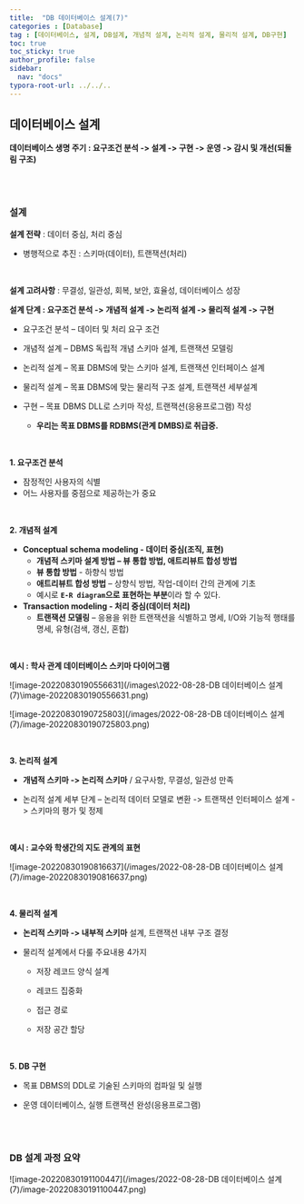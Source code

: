 ```yaml
---
title:  "DB 데이터베이스 설계(7)"
categories : [Database]
tag : [데이터베이스, 설계, DB설계, 개념적 설계, 논리적 설계, 물리적 설계, DB구현]
toc: true
toc_sticky: true
author_profile: false
sidebar:
  nav: "docs"
typora-root-url: ../../..
---
```




## 데이터베이스 설계

**데이터베이스 생명 주기 : 요구조건 분석 -> 설계 -> 구현 -> 운영 -> 감시 및 개선(되돌림 구조)**

<br><br>

### 설계

**설계 전략** : 데이터 중심, 처리 중심

* 병행적으로 추진 : 스키마(데이터), 트랜잭션(처리)

<br>

**설계 고려사항** : 무결성, 일관성, 회복, 보안, 효율성, 데이터베이스 성장

**설계 단계 : 요구조건 분석 -> 개념적 설계 -> 논리적 설계 -> 물리적 설계 -> 구현**

* 요구조건 분석 – 데이터 및 처리 요구 조건

* 개념적 설계 – DBMS 독립적 개념 스키마 설계, 트랜잭션 모델링

* 논리적 설계 – 목표 DBMS에 맞는 스키마 설계, 트랜잭션 인터페이스 설계

* 물리적 설계 – 목표 DBMS에 맞는 물리적 구조 설계, 트랜잭션 세부설계

* 구현 – 목표 DBMS DLL로 스키마 작성, 트랜잭션(응용프로그램) 작성
  * **우리는 목표 DBMS를 RDBMS(관계 DMBS)로 취급중.**

<br>

**1. 요구조건 분석**

* 잠정적인 사용자의 식별
* 어느 사용자를 중점으로 제공하는가 중요

<br>

**2. 개념적 설계**

* **Conceptual schema modeling - 데이터 중심(조직, 표현)**
  * **개념적 스키마 설계 방법 – 뷰 통합 방법, 애트리뷰트 합성 방법**
  * **뷰 통합 방법** - 하향식 방법
  * **애트리뷰트 합성 방법** – 상향식 방법, 작업-데이터 간의 관계에 기초
  * 예시로 **`E-R diagram`으로 표현하는 부분**이라 할 수 있다.
* **Transaction modeling - 처리 중심(데이터 처리)**
  * **트랜잭션 모델링** – 응용을 위한 트랜잭션을 식별하고 명세, I/O와 기능적 행태를 명세, 유형(검색, 갱신, 혼합)

<br>

**예시 : 학사 관계 데이터베이스 스키마 다이어그램**

![image-20220830190556631](/images\2022-08-28-DB 데이터베이스 설계(7)\image-20220830190556631.png)

![image-20220830190725803](/images/2022-08-28-DB 데이터베이스 설계(7)/image-20220830190725803.png)

<br>

**3. 논리적 설계**

* **개념적 스키마 -> 논리적 스키마** / 요구사항, 무결성, 일관성 만족

* 논리적 설계 세부 단계 – 논리적 데이터 모델로 변환 -> 트랜잭션 인터페이스 설계 -> 스키마의 평가 및 정제

<br>

**예시 : 교수와 학생간의 지도 관계의 표현**

![image-20220830190816637](/images/2022-08-28-DB 데이터베이스 설계(7)/image-20220830190816637.png)

<br>

**4. 물리적 설계**

* **논리적 스키마 -> 내부적 스키마** 설계, 트랜잭션 내부 구조 결정

* 물리적 설계에서 다룰 주요내용 4가지

  * 저장 레코드 양식 설계

  * 레코드 집중화

  * 접근 경로

  * 저장 공간 할당

<br>

**5. DB 구현**

* 목표 DBMS의 DDL로 기술된 스키마의 컴파일 및 실행

* 운영 데이터베이스, 실행 트랜잭션 완성(응용프로그램)

<br><br>

### DB 설계 과정 요약

![image-20220830191100447](/images/2022-08-28-DB 데이터베이스 설계(7)/image-20220830191100447.png)
